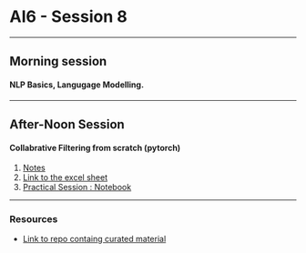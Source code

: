 # AI6 - Session 8
----
## **Morning session**

#### NLP Basics, Langugage Modelling.

----
## **After-Noon Session**

#### Collabrative Filtering from scratch (pytorch)

   1. [Notes](http://forums.fast.ai/t/deeplearning-lecnotes5/8416)
   2. [Link to the excel sheet](https://github.com/fastai/fastai/blob/master/courses/dl1/excel/collab_filter.xlsx)
   3. [Practical Session : Notebook](https://colab.research.google.com/drive/1y1AknvzxhH0OBLOasLOAig61SRirxMMv)
   
   
----
### Resources

   - [Link to repo containg curated material](https://github.com/Sharwon/fastai-intro-kit)
